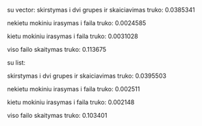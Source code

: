su vector:
skirstymas i dvi grupes ir skaiciavimas truko: 0.0385341

nekietu mokiniu irasymas i faila truko: 0.0024585

kietu mokiniu irasymas i faila truko: 0.0031028

viso failo skaitymas truko: 0.113675


su list:

skirstymas i dvi grupes ir skaiciavimas truko: 0.0395503

nekietu mokiniu irasymas i faila truko: 0.002511

kietu mokiniu irasymas i faila truko: 0.002148

viso failo skaitymas truko: 0.103401

